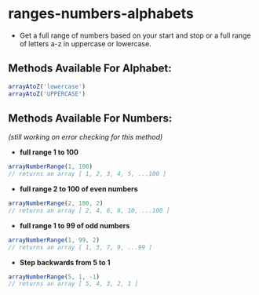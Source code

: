 # ranges-numbers-alphabets

- Get a full range of numbers based on your start and stop or a full range of letters a-z in uppercase or lowercase.

## Methods Available For Alphabet:
```javascript
arrayAtoZ('lowercase')
arrayAtoZ('UPPERCASE')
```

## Methods Available For Numbers:
*(still working on error checking for this method)*

- **full range 1 to 100**
```javascript
arrayNumberRange(1, 100)
// returns an array [ 1, 2, 3, 4, 5, ...100 ]
```

- **full range 2 to 100 of even numbers**
```javascript
arrayNumberRange(2, 100, 2)
// returns an array [ 2, 4, 6, 8, 10, ...100 ]
```

- **full range 1 to 99 of odd numbers**
```javascript
arrayNumberRange(1, 99, 2)
// returns an array [ 1, 3, 7, 9, ...99 ]
```

- **Step backwards from 5 to 1**
```javascript
arrayNumberRange(5, 1, -1)
// returns an array [ 5, 4, 3, 2, 1 ]
```